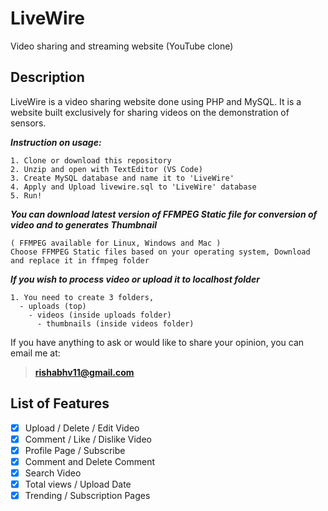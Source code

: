 # LiveWire
Video sharing and streaming website (YouTube clone)


## Description
LiveWire is a video sharing website done using PHP and MySQL. It is a website built exclusively for sharing videos on the demonstration of sensors.



***Instruction on usage:***
````
1. Clone or download this repository
2. Unzip and open with TextEditor (VS Code)
3. Create MySQL database and name it to 'LiveWire'
4. Apply and Upload livewire.sql to 'LiveWire' database
5. Run!
````

***You can download latest version of FFMPEG Static file for conversion of video and to generates Thumbnail***
````
( FFMPEG available for Linux, Windows and Mac )
Choose FFMPEG Static files based on your operating system, Download and replace it in ffmpeg folder
````

***If you wish to process video or upload it to localhost folder***
````
1. You need to create 3 folders,
  - uploads (top)
    - videos (inside uploads folder)
      - thumbnails (inside videos folder)
````

If you have anything to ask or would like to share your opinion, you can email me at:
> **rishabhv11@gmail.com**

## List of Features
- [x] Upload / Delete / Edit Video
- [x] Comment / Like / Dislike Video
- [x] Profile Page / Subscribe
- [x] Comment and Delete Comment
- [x] Search Video
- [x] Total views / Upload Date
- [x] Trending / Subscription Pages
